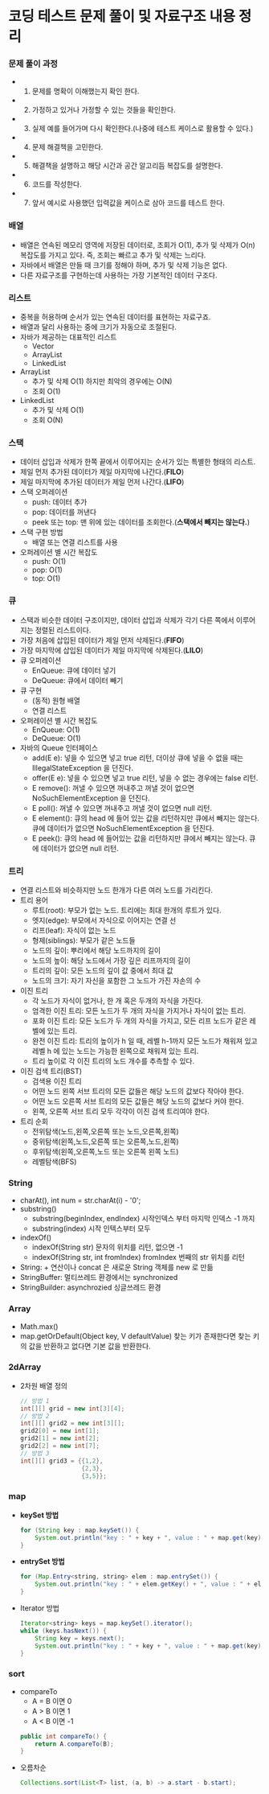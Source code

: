 # 코딩 테스트 문제 풀이 및 자료구조 내용 정리

### 문제 풀이 과정
- 1. 문제를 명확이 이해했는지 확인 한다.
- 2. 가정하고 있거나 가정할 수 있는 것들을 확인한다.
- 3. 실제 예를 들어가며 다시 확인한다.(나중에 테스트 케이스로 활용할 수 있다.)
- 4. 문제 해결책을 고민한다.
- 5. 해결책을 설명하고 해당 시간과 공간 알고리듬 복잡도를 설명한다.
- 6. 코드를 작성한다.
- 7. 앞서 예시로 사용했던 입력값을 케이스로 삼아 코드를 테스트 한다.

### 배열 
- 배열은 연속된 메모리 영역에 저장된 데이터로, 조회가 O(1), 추가 및 삭제가 O(n) 복잡도를 가지고 있다. 즉, 조회는 빠르고 추가 및 삭제는 느리다.
- 자바에서 배열은 만들 때 크기를 정해야 하며, 추가 및 삭제 기능은 없다.
- 다른 자료구조를 구현하는데 사용하는 가장 기본적인 데이터 구조다.

### 리스트 
- 중복을 허용하며 순서가 있는 연속된 데이터를 표현하는 자료구죠.
- 배열과 달리 사용하는 중에 크기가 자동으로 조절된다.
- 자바가 제공하는 대표적인 리스트
  - Vector
  - ArrayList
  - LinkedList
- ArrayList
  - 추가 및 삭제 O(1) 하지만 최악의 경우에는 O(N)
  - 조회 O(1)
- LinkedList 
  - 추가 및 삭제 O(1)
  - 조회 O(N)

### 스택 
- 데이터 삽입과 삭제가 한쪽 끝에서 이루어지는 순서가 있는 특별한 형태의 리스트. 
- 제일 먼저 추가된 데이터가 제일 마지막에 나간다.(**FILO**)
- 제일 마지막에 추가된 데이터가 제일 먼저 나간다.(**LIFO**)
- 스택 오퍼레이션
  - push: 데이터 추가
  - pop: 데이터를 꺼낸다
  - peek 또는 top: 맨 위에 있는 데이터를 조회한다.(**스택에서 빼지는 않는다.**)
- 스택 구현 방법
  - 배열 또는 연결 리스트를 사용
- 오퍼레이션 별 시간 복잡도 
  - push: O(1)
  - pop: O(1)
  - top: O(1)
  
### 큐
- 스택과 비슷한 데이터 구조이지만, 데이터 삽입과 삭제가 각기 다른 쪽에서 이루어지는 정렬된 리스트이다.
- 가장 처음에 삽입된 데이터가 제일 먼저 삭제된다.(**FIFO**)
- 가장 마지막에 삽입된 데이터가 제일 마지막에 삭제된다.(**LILO**)
- 큐 오퍼레이션
  - EnQueue: 큐에 데이터 넣기
  - DeQueue: 큐에서 데이터 빼기 
- 큐 구현
  - (동적) 원형 배열
  - 연결 리스트
- 오퍼레이션 별 시간 복잡도
  - EnQueue: O(1)
  - DeQueue: O(1)
- 자바의 Queue 인터페이스 
  - add(E e): 넣을 수 있으면 넣고 true 리턴, 더이상 큐에 넣을 수 없을 때는 IllegalStateException 을 던진다.
  - offer(E e): 넣을 수 있으면 넣고 true 리턴, 넣을 수 없는 경우에는 false 리턴.
  - E remove(): 꺼낼 수 있으면 꺼내주고 꺼낼 것이 없으면 NoSuchElementException 을 던진다.
  - E poll(): 꺼낼 수 있으면 꺼내주고 꺼낼 것이 없으면 null 리턴. 
  - E element(): 큐의 head 에 들어 있는 값을 리턴하지만 큐에서 빼지는 않는다. 큐에 데이터가 없으면 NoSuchElementException 을 던진다.
  - E peek(): 큐의 head 에 들어있는 값을 리턴하지만 큐에서 빼지는 않는다. 큐에 데이터가 없으면 null 리턴.
  
### 트리
- 연결 리스트와 비슷하지만 노드 한개가 다른 여러 노드를 가리킨다. 
- 트리 용어 
  - 루트(root): 부모가 없는 노드. 트리에는 최대 한개의 루트가 있다. 
  - 엣지(edge): 부모에서 자식으로 이어지는 연결 선
  - 리프(leaf): 자식이 없는 노드
  - 형제(siblings): 부모가 같은 노드들
  - 노드의 깊이: 뿌리에서 해당 노드까지의 길이
  - 노드의 높이: 해당 노드에서 가장 깊은 리프까지의 길이
  - 트리의 깊이: 모든 노드의 깊이 값 중에서 최대 값
  - 노드의 크기: 자기 자신을 포함한 그 노드가 가진 자손의 수
- 이진 트리
  - 각 노드가 자식이 없거나, 한 개 혹은 두개의 자식을 가진다.
  - 엄격한 이진 트리: 모든 노드가 두 개의 자식을 가지거나 자식이 없는 트리.
  - 포화 이진 트리: 모든 노드가 두 개의 자식을 가지고, 모든 리프 노드가 같은 레벨에 있는 트리.
  - 완전 이진 트리: 트리의 높이가 h 일 때, 레벨 h-1까지 모든 노드가 채워져 있고 레벨 h 에 있는 노드는 가능한 왼쪽으로 채워져 있는 트리.
  - 트리 높이로 각 이진 트리의 노드 개수를 추측할 수 있다. 
- 이진 검색 트리(BST)
  - 검색용 이진 트리
  - 어떤 노드 왼쪽 서브 트리의 모든 값들은 해당 노드의 값보다 작아야 한다.
  - 어떤 노드 오른쪽 서브 트리의 모든 값들은 해당 노드의 값보다 커야 한다. 
  - 왼쪽, 오른쪽 서브 트리 모두 각각이 이진 검색 트리여야 한다. 
- 트리 순회 
  - 전위탐색(노드,왼쪽,오른쪽 또는 노드,오른쪽,왼쪽)
  - 중위탐색(왼쪽,노드,오른쪽 또는 오른쪽,노드,왼쪽)
  - 후위탐색(왼쪽,오른쪽,노드 또는 오른쪽 왼쪽 노드)
  - 레벨탐색(BFS)

### String
- charAt(), int num = str.charAt(i) - '0';
- substring()
    - substring(beginIndex, endIndex)  시작인덱스 부터 마지막 인덱스 -1 까지
    - substring(index) 시작 인텍스부터 모두
- indexOf()
    - indexOf(String str) 문자의 위치를 리턴, 없으면 -1
    - indexOf(String str, int fromIndex) fromIndex 번째의 str 위치를 리턴
- String: + 연산이나 concat 은 새로운 String 객체를 new 로 만듦
- StringBuffer: 멀티쓰레드 환경에서는 synchronized
- StringBuilder: asynchrozied 싱글쓰레드 환경
### Array
- Math.max()
- map.getOrDefault(Object key, V defaultValue) 찾는 키가 존재한다면 찾는 키의 값을 반환하고 없다면 기본 값을 반환한다.

### 2dArray
  - 2차원 배열 정의
    ~~~ java
    // 방법 1
    int[][] grid = new int[3][4];
    // 방법 2
    int[][] grid2 = new int[3][];
    grid2[0] = new int[1];
    grid2[1] = new int[2];
    grid2[2] = new int[7];
    // 방법 3
    int[][] grid3 = {{1,2},
                     {2,3},
                     {3,5}};
    ~~~
    
### map
- **keySet 방법**
  ~~~ java
  for (String key : map.keySet()) {
      System.out.println("key : " + key + ", value : " + map.get(key));
  }
  ~~~
- **entrySet 방법**
  ~~~ java
  for (Map.Entry<string, string> elem : map.entrySet()) {
      System.out.println("key : " + elem.getKey() + ", value : " + elem.getValue());
  }
  ~~~
- Iterator 방법
  ~~~ java
  Iterator<string> keys = map.keySet().iterator();
  while (keys.hasNext()) {
      String key = keys.next();
      System.out.println("key : " + key + ", value : " + map.get(key));
  }
  ~~~
  
### sort
- compareTo
  - A = B 이면 0
  - A > B 이면 1
  - A < B 이면 -1 
  ~~~ java
  public int compareTo() {
      return A.compareTo(B);
  }
  ~~~
- 오름차순 
  ~~~ java
  Collections.sort(List<T> list, (a, b) -> a.start - b.start);
  ~~~
  
